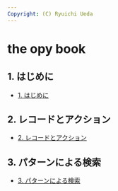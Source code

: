 ```yaml
---
Copyright: (C) Ryuichi Ueda
---
```


# the opy book

## 1. はじめに

* [1. はじめに](/?page=opy_intro)

## 2. レコードとアクション

* [2. レコードとアクション](/?page=opy_action)


## 3. パターンによる検索

* [3. パターンによる検索](/?page=opy_pattern)

